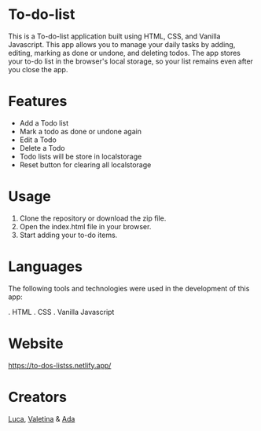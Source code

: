 # To-do-list

This is a To-do-list application built using HTML, CSS, and Vanilla Javascript. This app allows you to manage your daily tasks by adding, editing, marking as done or undone, and deleting todos. The app stores your to-do list in the browser's local storage, so your list remains even after you close the app.

# Features

- Add a Todo list
- Mark a todo as done or undone again
- Edit a Todo
- Delete a Todo
- Todo lists will be store in localstorage
- Reset button for clearing all localstorage

# Usage

1. Clone the repository or download the zip file.
2. Open the index.html file in your browser.
3. Start adding your to-do items.

# Languages

The following tools and technologies were used in the development of this app:

. HTML 
. CSS
. Vanilla Javascript
  
# Website
  
https://to-dos-listss.netlify.app/

# Creators

[Luca](https://github.com/Quantumminded), [Valetina](https://github.com/Valeprogr) &
[Ada](https://github.com/AdaN6)


  
